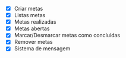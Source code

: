 - [x] Criar metas
- [x] Listas metas
- [x] Metas realizadas
- [x] Metas abertas
- [x] Marcar/Desmarcar metas como concluídas
- [x] Remover metas
- [x] Sistema de mensagem

